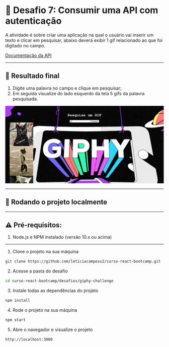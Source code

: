 # 🤯 Desafio 7: Consumir uma API com autenticação

A atividade é sobre criar uma aplicação na qual o usuário vai inserir um texto e clicar em pesquisar, abaixo deverá exibir 1 gif relacionado ao que foi digitado no campo.

[Documentação da API](https://developers.giphy.com/docs/api)

***

## 🎉 Resultado final

1. Digite uma palavra no campo e clique em pesquisar;
2. Em seguida visualize do lado esquerdo da tela 5 gifs da palavra pesquisada.

![giphy](./src/assets/api-giphy.png)

****

## 🚀 Rodando o projeto localmente

****

## ⚠️ Pré-requisitos:

1. Node.js e NPM instalado (versão 10.x ou acima)

****

1. Clone o projeto na sua máquina

```sh
git clone https://github.com/leticiacamposs2/curso-react-bootcamp.git
```

2. Acesse a pasta do desafio

```sh
cd curso-react-bootcamp/desafios/giphy-challenge
```

3. Instale todas as dependências do projeto

```sh
npm install
```

4. Rode o projeto na sua máquina

```sh
npm start
```

5. Abre o navegador e visualize o projeto

```sh
http://localhost:3000
```